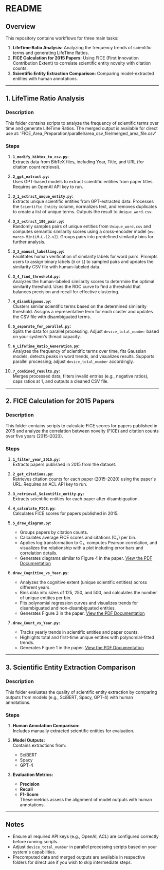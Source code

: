 # README

## Overview
This repository contains workflows for three main tasks:  
1. **LifeTime Ratio Analysis:** Analyzing the frequency trends of scientific terms and generating LifeTime Ratios.  
2. **FICE Calculation for 2015 Papers:** Using FICE (First Innovation Contribution Extent) to correlate scientific entity novelty with citation counts.  
3. **Scientific Entity Extraction Comparison:** Comparing model-extracted entities with human annotations.

---

## **1. LifeTime Ratio Analysis**

### **Description**
This folder contains scripts to analyze the frequency of scientific terms over time and generate LifeTime Ratios. The merged output is available for direct use at: 'FICE_Area_Preparation/parallel/area_csv_file/merged_area_file.csv'


### **Steps**
1. **`1_modify_bibtex_to_csv.py`:**  
   Extracts data from BibTeX files, including Year, Title, and URL (for citation count retrieval).  

2. **`2_gpt_extract.py`:**  
   Uses GPT-based models to extract scientific entities from paper titles. Requires an OpenAI API key to run.

3. **`3_1_extract_unque_entity.py`:**  
   Extracts unique scientific entities from GPT-extracted data. Processes the `Scientific Entity` column, normalizes text, and removes duplicates to create a list of unique terms. Outputs the result to `Unique_word.csv`.

4. **`3_2_extract_180_pair.py`:**  
   Randomly samples pairs of unique entities from `Unique_word.csv` and computes semantic similarity scores using a cross-encoder model (`ms-marco-MiniLM-L-12-v2`). Groups pairs into predefined similarity bins for further analysis.

5. **`3_3_manual_labelling.py`:**  
   Facilitates human verification of similarity labels for word pairs. Prompts users to assign binary labels (`0` or `1`) to sampled pairs and updates the similarity CSV file with human-labeled data.

6. **`3_4_find_threshold.py`:**  
   Analyzes the human-labeled similarity scores to determine the optimal similarity threshold. Uses the ROC curve to find a threshold that balances precision and recall for effective clustering.

7. **`4_disambiguous.py`:**  
   Clusters similar scientific terms based on the determined similarity threshold. Assigns a representative term for each cluster and updates the CSV file with disambiguated terms.

8. **`5_separate_for_parallel.py`:**  
   Splits the data for parallel processing. Adjust `device_total_number` based on your system's thread capacity.

9. **`6_LifeTime_Ratio_Generation.py`:**  
   Analyzes the frequency of scientific terms over time, fits Gaussian models, detects peaks in word trends, and visualizes results. Supports parallel processing; adjust `device_total_number` accordingly.

10. **`7_combined_results.py`:**  
    Merges processed data, filters invalid entries (e.g., negative ratios), caps ratios at 1, and outputs a cleaned CSV file.


---

## **2. FICE Calculation for 2015 Papers**

### **Description**
This folder contains scripts to calculate FICE scores for papers published in 2015 and analyze the correlation between novelty (FICE) and citation counts over five years (2015–2020).

### **Steps**
1. **`1_filter_year_2015.py`:**  
   Extracts papers published in 2015 from the dataset.

2. **`2_get_citations.py`:**  
   Retrieves citation counts for each paper (2015–2020) using the paper's URL. Requires an ACL API key to run.

3. **`3_retrieval_Scientific_entity.py`:**  
   Extracts scientific entities for each paper after disambiguation.

4. **`4_calculate_FICE.py`:**  
   Calculates FICE scores for papers published in 2015.

5. **`5_draw_diagram.py`:**  
   - Groups papers by citation counts.
   - Calculates average FICE scores and citations (C₅) per bin.  
   - Applies log transformation to C₅, computes Pearson correlation, and visualizes the relationship with a plot including error bars and correlation details.  
   - Generates diagrams similar to Figure 4 in the paper.
   [View the PDF Documentation](picture/frequency_250.pdf)


6. **`draw_Cognitive_vs_Year.py`:**  
   - Analyzes the cognitive extent (unique scientific entities) across different years.  
   - Bins data into sizes of 125, 250, and 500, and calculates the number of unique entities per bin.  
   - Fits polynomial regression curves and visualizes trends for disambiguated and non-disambiguated entities.  
   - Generates Figure 3 in the paper.
   [View the PDF Documentation](picture/fig_4.pdf)

7. **`draw_Count_vs_Year.py`:**  
   - Tracks yearly trends in scientific entities and paper counts.  
   - Highlights total and first-time unique entities with polynomial-fitted trends.  
   - Generates Figure 1 in the paper.
   [View the PDF Documentation](picture/fig_2.pdf)

---

## **3. Scientific Entity Extraction Comparison**

### **Description**
This folder evaluates the quality of scientific entity extraction by comparing outputs from models (e.g., SciBERT, Spacy, GPT-4) with human annotations.

### **Steps**
1. **Human Annotation Comparison:**  
   Includes manually extracted scientific entities for evaluation.

2. **Model Outputs:**  
   Contains extractions from:
   - SciBERT  
   - Spacy  
   - GPT-4  

3. **Evaluation Metrics:**  
   - **Precision**  
   - **Recall**  
   - **F1-Score**  
   These metrics assess the alignment of model outputs with human annotations.

---

## **Notes**
- Ensure all required API keys (e.g., OpenAI, ACL) are configured correctly before running scripts.  
- Adjust `device_total_number` in parallel processing scripts based on your system's capabilities.  
- Precomputed data and merged outputs are available in respective folders for direct use if you wish to skip intermediate steps.

